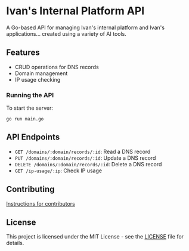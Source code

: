# Ivan's Internal Platform API

A Go-based API for managing Ivan's internal platform and Ivan's applications... created using a variety of AI tools.

## Features


- CRUD operations for DNS records
- Domain management
- IP usage checking



### Running the API

To start the server:

```
go run main.go
```

## API Endpoints

- `GET /domains/:domain/records/:id`: Read a DNS record
- `PUT /domains/:domain/records/:id`: Update a DNS record
- `DELETE /domains/:domain/records/:id`: Delete a DNS record
- `GET /ip-usage/:ip`: Check IP usage

## Contributing

[Instructions for contributors](CONTRIBUTING.md)

## License

This project is licensed under the MIT License - see the [LICENSE](LICENSE) file for details.
